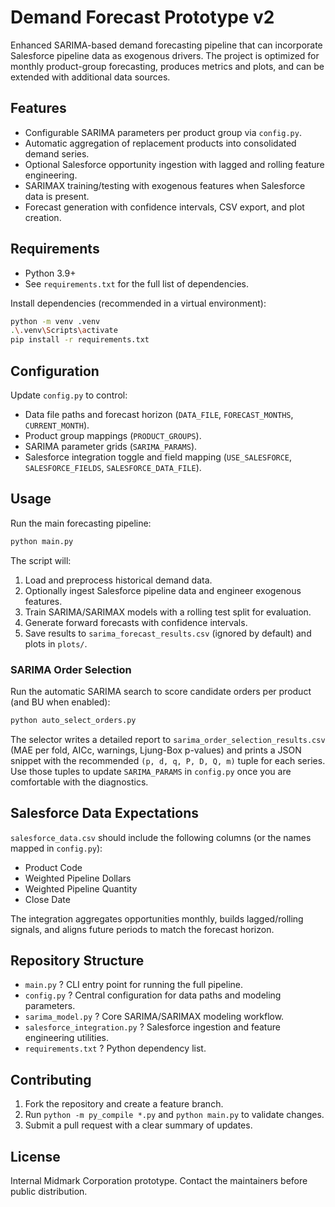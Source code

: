 # Demand Forecast Prototype v2

Enhanced SARIMA-based demand forecasting pipeline that can incorporate Salesforce pipeline data as exogenous drivers. The project is optimized for monthly product-group forecasting, produces metrics and plots, and can be extended with additional data sources.

## Features
- Configurable SARIMA parameters per product group via `config.py`.
- Automatic aggregation of replacement products into consolidated demand series.
- Optional Salesforce opportunity ingestion with lagged and rolling feature engineering.
- SARIMAX training/testing with exogenous features when Salesforce data is present.
- Forecast generation with confidence intervals, CSV export, and plot creation.

## Requirements
- Python 3.9+
- See `requirements.txt` for the full list of dependencies.

Install dependencies (recommended in a virtual environment):

```bash
python -m venv .venv
.\.venv\Scripts\activate
pip install -r requirements.txt
```

## Configuration
Update `config.py` to control:
- Data file paths and forecast horizon (`DATA_FILE`, `FORECAST_MONTHS`, `CURRENT_MONTH`).
- Product group mappings (`PRODUCT_GROUPS`).
- SARIMA parameter grids (`SARIMA_PARAMS`).
- Salesforce integration toggle and field mapping (`USE_SALESFORCE`, `SALESFORCE_FIELDS`, `SALESFORCE_DATA_FILE`).

## Usage
Run the main forecasting pipeline:

```bash
python main.py
```

The script will:
1. Load and preprocess historical demand data.
2. Optionally ingest Salesforce pipeline data and engineer exogenous features.
3. Train SARIMA/SARIMAX models with a rolling test split for evaluation.
4. Generate forward forecasts with confidence intervals.
5. Save results to `sarima_forecast_results.csv` (ignored by default) and plots in `plots/`.

### SARIMA Order Selection
Run the automatic SARIMA search to score candidate orders per product (and BU when enabled):

```bash
python auto_select_orders.py
```

The selector writes a detailed report to `sarima_order_selection_results.csv` (MAE per fold, AICc, warnings, Ljung-Box p-values) and prints a JSON snippet with the recommended `(p, d, q, P, D, Q, m)` tuple for each series. Use those tuples to update `SARIMA_PARAMS` in `config.py` once you are comfortable with the diagnostics.

## Salesforce Data Expectations
`salesforce_data.csv` should include the following columns (or the names mapped in `config.py`):
- Product Code
- Weighted Pipeline Dollars
- Weighted Pipeline Quantity
- Close Date

The integration aggregates opportunities monthly, builds lagged/rolling signals, and aligns future periods to match the forecast horizon.

## Repository Structure
- `main.py` ? CLI entry point for running the full pipeline.
- `config.py` ? Central configuration for data paths and modeling parameters.
- `sarima_model.py` ? Core SARIMA/SARIMAX modeling workflow.
- `salesforce_integration.py` ? Salesforce ingestion and feature engineering utilities.
- `requirements.txt` ? Python dependency list.

## Contributing
1. Fork the repository and create a feature branch.
2. Run `python -m py_compile *.py` and `python main.py` to validate changes.
3. Submit a pull request with a clear summary of updates.

## License
Internal Midmark Corporation prototype. Contact the maintainers before public distribution.
